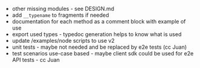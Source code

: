 - other missing modules - see DESIGN.md
- add `__typename` to fragments if needed
- documentation for each method as a comment block with example of use
- export used types - typedoc generation helps to know what is used
- update /examples/node scripts to use v2
- unit tests - maybe not needed and be replaced by e2e tests (cc Juan)
- test scenarios use-case based - maybe client sdk could be used for e2e API tests - cc Juan
